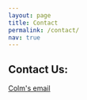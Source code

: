 ```yaml
---
layout: page
title: Contact
permalink: /contact/
nav: true
---
```


## Contact Us:
[Colm's email](mailto:mecolmg@vt.edu)